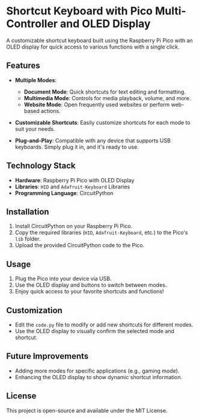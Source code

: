 # Shortcut Keyboard with Pico Multi-Controller and OLED Display

A customizable shortcut keyboard built using the Raspberry Pi Pico with an OLED display for quick access to various functions with a single click.

## Features

- **Multiple Modes**:
  - **Document Mode**: Quick shortcuts for text editing and formatting.
  - **Multimedia Mode**: Controls for media playback, volume, and more.
  - **Website Mode**: Open frequently used websites or perform web-based actions.
  
- **Customizable Shortcuts**: Easily customize shortcuts for each mode to suit your needs.

- **Plug-and-Play**: Compatible with any device that supports USB keyboards. Simply plug it in, and it's ready to use.

## Technology Stack

- **Hardware**: Raspberry Pi Pico with OLED Display
- **Libraries**: `HID` and `Adafruit-Keyboard` Libraries
- **Programming Language**: CircuitPython

## Installation

1. Install CircuitPython on your Raspberry Pi Pico.
2. Copy the required libraries (`HID`, `Adafruit-Keyboard`, etc.) to the Pico's `lib` folder.
3. Upload the provided CircuitPython code to the Pico.

## Usage

1. Plug the Pico into your device via USB.
2. Use the OLED display and buttons to switch between modes.
3. Enjoy quick access to your favorite shortcuts and functions!

## Customization

- Edit the `code.py` file to modify or add new shortcuts for different modes.
- Use the OLED display to visually confirm the selected mode and shortcut.

## Future Improvements

- Adding more modes for specific applications (e.g., gaming mode).
- Enhancing the OLED display to show dynamic shortcut information.

## License

This project is open-source and available under the MIT License.
